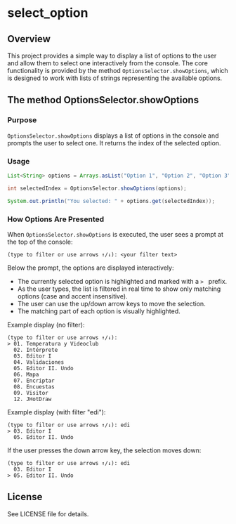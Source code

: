 # select_option

## Overview

This project provides a simple way to display a list of options to the user and allow them to select one interactively from the console. The core functionality is provided by the method `OptionsSelector.showOptions`, which is designed to work with lists of strings representing the available options.

## The method OptionsSelector.showOptions

### Purpose
`OptionsSelector.showOptions` displays a list of options in the console and prompts the user to select one. It returns the index of the selected option.

### Usage
```java
List<String> options = Arrays.asList("Option 1", "Option 2", "Option 3");

int selectedIndex = OptionsSelector.showOptions(options);

System.out.println("You selected: " + options.get(selectedIndex));
```

### How Options Are Presented

When `OptionsSelector.showOptions` is executed, the user sees a prompt at the top of the console:

```
(type to filter or use arrows ↑/↓): <your filter text>
```

Below the prompt, the options are displayed interactively:
- The currently selected option is highlighted and marked with a `> ` prefix.
- As the user types, the list is filtered in real time to show only matching options (case and accent insensitive).
- The user can use the up/down arrow keys to move the selection.
- The matching part of each option is visually highlighted.


Example display (no filter):
```
(type to filter or use arrows ↑/↓):
> 01. Temperatura y Videoclub
  02. Intérprete
  03. Editor I
  04. Validaciones
  05. Editor II. Undo
  06. Mapa
  07. Encriptar
  08. Encuestas
  09. Visitor
  12. JHotDraw
```

Example display (with filter "edi"):
```
(type to filter or use arrows ↑/↓): edi
> 03. Editor I
  05. Editor II. Undo
```

If the user presses the down arrow key, the selection moves down:
```
(type to filter or use arrows ↑/↓): edi
  03. Editor I
> 05. Editor II. Undo
```


## License
See LICENSE file for details.
